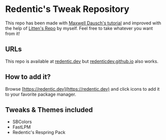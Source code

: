 # Redentic's Tweak Repository
This repo has been made with [Maxwell Dausch's tutorial](https://github.com/MDausch/Example-Cydia-Repository) and improved with the help of [Litten's Repo](https://github.com/Litteeen/Repository) by myself. Feel free to take whatever you want from it!

## URLs
This repo is available at [redentic.dev](https://redentic.dev) but [redenticdev.github.io](https://redenticdev.github.io) also works.

## How to add it?
Browse [https://redentic.dev](https://redentic.dev) and click icons to add it to your favorite package manager.

## Tweaks & Themes included
- SBColors
- FastLPM
- Redentic's Respring Pack
